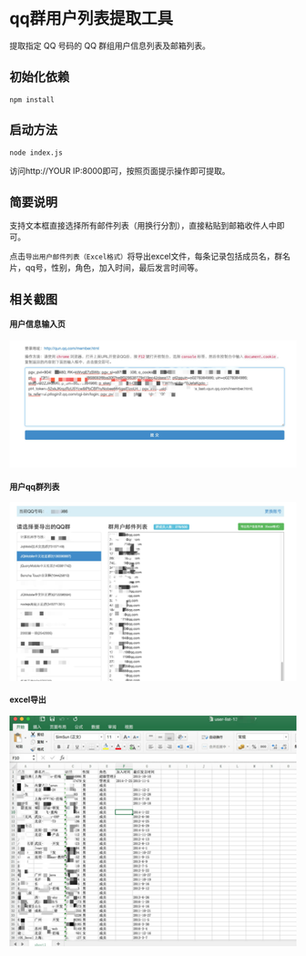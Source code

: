 # qq群用户列表提取工具
提取指定 QQ 号码的 QQ 群组用户信息列表及邮箱列表。

## 初始化依赖
```
npm install
```

## 启动方法

```
node index.js
```

访问http://YOUR IP:8000即可，按照页面提示操作即可提取。

## 简要说明
支持文本框直接选择所有邮件列表（用换行分割），直接粘贴到邮箱收件人中即可。

点击`导出用户邮件列表（Excel格式）`将导出excel文件，每条记录包括成员名，群名片，qq号，性别，角色，加入时间，最后发言时间等。

## 相关截图

#### 用户信息输入页
![用户信息输入页面](screenshot/p1.png)

#### 用户qq群列表
![用户qq群列表](screenshot/p2.png)

#### excel导出
![excel导出](screenshot/p3.png)
